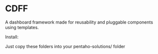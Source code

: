 CDFF
============

A dashboard framework made for reusability and pluggable components using templates.

Install:

Just copy these folders into your pentaho-solutions/ folder

